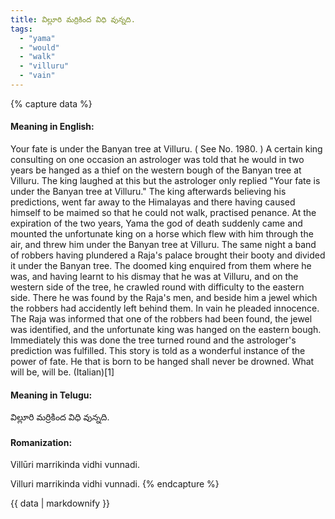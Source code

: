 ```yaml
---
title: విల్లూరి మర్రికింద విధి వున్నది.
tags:
  - "yama"
  - "would"
  - "walk"
  - "villuru"
  - "vain"
---
```


{% capture data %}
#### Meaning in English:
Your fate is under the Banyan tree at Villuru.
( See No. 1980. )
A certain king consulting on one occasion an astrologer was told that he would in two years be hanged as a thief on the western bough of the Banyan tree at Villuru. The king laughed at this but the astrologer only replied "Your fate is under the Banyan tree at Villuru." The king afterwards believing his predictions, went far away to the Himalayas and there having caused himself to be maimed so that he could not walk, practised penance. At the expiration of the two years, Yama the god of death suddenly came and mounted the unfortunate king on a horse which flew with him through the air, and threw him under the Banyan tree at Villuru. The same night a band of robbers having plundered a Raja's palace brought their booty and divided it under the Banyan tree. The doomed king enquired from them where he was, and having learnt to his dismay that he was at Villuru, and on the western side of the tree, he crawled round with difficulty to the eastern side. There he was found by the Raja's men, and beside him a jewel which the robbers had accidently left behind them. In vain he pleaded innocence. The Raja was informed that one of the robbers had been found, the jewel was identified, and the unfortunate king was hanged on the eastern bough. Immediately this was done the tree turned round and the astrologer's prediction was fulfilled.
This story is told as a wonderful instance of the power of fate.
He that is born to be hanged shall never be drowned.
What will be, will be. (Italian)[1]

#### Meaning in Telugu:
విల్లూరి మర్రికింద విధి వున్నది.

#### Romanization:
Villūri marrikinda vidhi vunnadi.

Villuri marrikinda vidhi vunnadi.
{% endcapture %}

{{ data | markdownify }}

